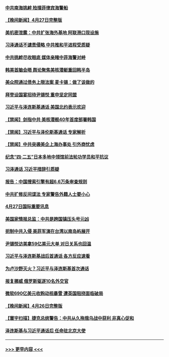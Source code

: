 #### [中共南海挑衅 险撞菲律宾海警船](../pages/prog202/a103700701.md?t=04281543) 
#### [【晚间新闻】4月27日完整版](../pages/prog202/a103700614.md?t=04281543) 
#### [美机密泄露：中共扩张海外基地 阿联港口现设施](../pages/prog202/a103700604.md?t=04281543) 
#### [习泽通话不谴责侵略 中共推和平进程受质疑](../pages/prog202/a103700523.md?t=04281543) 
#### [中共挑衅尽收眼底 媒体亲睹中菲海警对峙](../pages/prog202/a103700528.md?t=04281543) 
#### [韩美首脑会晤 舆论聚焦美核潜艇重回韩半岛](../pages/prog202/a103700460.md?t=04281543) 
#### [美众院通过债务上限法案 麦卡锡：做了该做的](../pages/prog202/a103700335.md?t=04281543) 
#### [拜登设国宴招待尹锡悦 重申坚定同盟](../pages/prog202/a103700333.md?t=04281543) 
#### [习近平与泽连斯基通话 美国北约表示欢迎](../pages/prog202/a103700332.md?t=04281543) 
#### [【禁闻】剑指中共 美核潜舰40年首度部署韩国](../pages/prog202/a103700281.md?t=04281543) 
#### [【禁闻】习近平与泽伦斯基通话 专家解析](../pages/prog202/a103700280.md?t=04281543) 
#### [【禁闻】中共突袭美企上海办事处 引外商忧虑](../pages/prog202/a103700279.md?t=04281543) 
#### [纪念“四·二五”日本多地中领馆前法轮功学员和平抗议](../pages/prog202/a103700104.md?t=04281543) 
#### [习泽通话 习近平措辞引质疑](../pages/prog202/a103700118.md?t=04281543) 
#### [报告：中国搜索引擎有超6.6万条审查规则](../pages/prog202/a103700111.md?t=04281543) 
#### [中共扩修反间谍法 专家警告外籍人士要小心](../pages/prog202/a103700106.md?t=04281543) 
#### [4月27日国际重要讯息](../pages/prog202/a103700099.md?t=04281543) 
#### [美国家情报总监：中共是跨国镇压头号元凶](../pages/prog202/a103699249.md?t=04281543) 
#### [扼制中共入侵 美菲军演在台湾以南岛屿展开](../pages/prog202/a103700030.md?t=04281543) 
#### [尹锡悦访美拿59亿美元大单 对日关系也回温](../pages/prog202/a103700016.md?t=04281543) 
#### [习近平与泽连斯基战后首通话 各方反应速看](../pages/prog202/a103700014.md?t=04281543) 
#### [为卢沙野灭火？习近平与泽连斯基首次通话](../pages/prog202/a103699974.md?t=04281543) 
#### [报复挪威 俄罗斯驱逐10名外交官](../pages/prog202/a103699942.md?t=04281543) 
#### [微软690亿美元收购动视暴雪 遭英国阻挠面临破局](../pages/prog202/a103699924.md?t=04281543) 
#### [【晚间新闻】4月26日完整版](../pages/prog202/a103699844.md?t=04281543) 
#### [【寰宇扫描】捷克总统警告：中共从久拖俄乌战中获利 非真心促和](../pages/prog202/a103699854.md?t=04281543) 
#### [泽连斯基与习近平通话后 任命驻北京大使](../pages/prog202/a103699840.md?t=04281543) 

----
#### [ >>> 更早内容 <<< ](../indexes/prog202-earlier.md)
